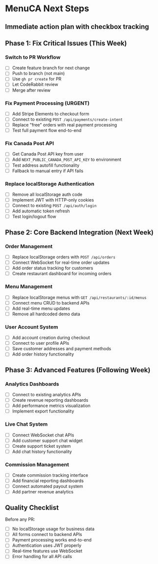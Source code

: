 # MenuCA Next Steps
## Immediate action plan with checkbox tracking

## Phase 1: Fix Critical Issues (This Week)
### Switch to PR Workflow
- [ ] Create feature branch for next change
- [ ] Push to branch (not main)
- [ ] Use `gh pr create` for PR
- [ ] Let CodeRabbit review
- [ ] Merge after review

### Fix Payment Processing (URGENT)
- [ ] Add Stripe Elements to checkout form
- [ ] Connect to existing `POST /api/payments/create-intent` 
- [ ] Replace "free" orders with real payment processing
- [ ] Test full payment flow end-to-end

### Fix Canada Post API
- [ ] Get Canada Post API key from user
- [ ] Add `NEXT_PUBLIC_CANADA_POST_API_KEY` to environment
- [ ] Test address autofill functionality
- [ ] Fallback to manual entry if API fails

### Replace localStorage Authentication
- [ ] Remove all localStorage auth code
- [ ] Implement JWT with HTTP-only cookies
- [ ] Connect to existing `POST /api/auth/login`  
- [ ] Add automatic token refresh
- [ ] Test login/logout flow

## Phase 2: Core Backend Integration (Next Week)
### Order Management
- [ ] Replace localStorage orders with `POST /api/orders`
- [ ] Connect WebSocket for real-time order updates
- [ ] Add order status tracking for customers
- [ ] Create restaurant dashboard for incoming orders

### Menu Management  
- [ ] Replace localStorage menus with `GET /api/restaurants/:id/menus`
- [ ] Connect menu CRUD to backend APIs
- [ ] Add real-time menu updates
- [ ] Remove all hardcoded demo data

### User Account System
- [ ] Add account creation during checkout
- [ ] Connect to user profile APIs
- [ ] Save customer addresses and payment methods
- [ ] Add order history functionality

## Phase 3: Advanced Features (Following Week)
### Analytics Dashboards
- [ ] Connect to existing analytics APIs
- [ ] Create revenue reporting dashboards  
- [ ] Add performance metrics visualization
- [ ] Implement export functionality

### Live Chat System
- [ ] Connect WebSocket chat APIs
- [ ] Add customer support chat widget
- [ ] Create support ticket system
- [ ] Add chat history functionality

### Commission Management
- [ ] Create commission tracking interface
- [ ] Add financial reporting dashboards
- [ ] Connect automated payout system
- [ ] Add partner revenue analytics

## Quality Checklist
Before any PR:
- [ ] No localStorage usage for business data
- [ ] All forms connect to backend APIs
- [ ] Payment processing works end-to-end
- [ ] Authentication uses JWT properly
- [ ] Real-time features use WebSocket
- [ ] Error handling for all API calls